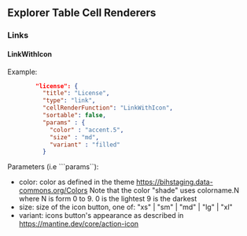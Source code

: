 ## Explorer Table Cell Renderers

### Links

#### LinkWithIcon

Example:
```json
        "license": {
          "title": "License",
          "type": "link",
          "cellRenderFunction": "LinkWithIcon",
          "sortable": false,
          "params" : {
            "color" : "accent.5",
            "size" : "md",
            "variant" : "filled"
          }
```

Parameters (i.e ```params``):

* color: color as defined in the theme https://bihstaging.data-commons.org/Colors Note that the color "shade" uses colorname.N where N is form 0 to 9. 0 is the lightest 9 is the darkest
* size: size of the icon button, one of: "xs" | "sm" | "md" | "lg" | "xl"
* variant: icons button's appearance as described in https://mantine.dev/core/action-icon
